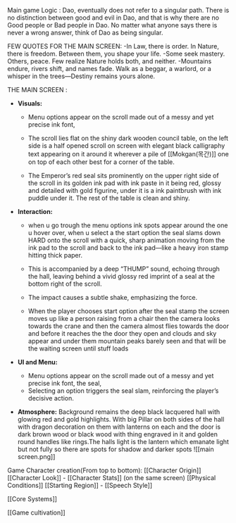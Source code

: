 Main game Logic : Dao, eventually does not refer to a singular path. There is no distinction between good and evil in Dao, and that is why there are no Good people or Bad people in Dao. No matter what anyone says there is never a wrong answer, think of Dao as being singular.
 
FEW QUOTES FOR THE MAIN SCREEN:
-In Law, there is order. In Nature, there is freedom. Between them, you shape your life.
-Some seek mastery. Others, peace. Few realize Nature holds both, and neither.
-Mountains endure, rivers shift, and names fade. Walk as a beggar, a warlord, or a whisper in the trees—Destiny remains yours alone.

THE MAIN SCREEN : 
- **Visuals:**
    - Menu options appear on the scroll made out of a messy and yet precise ink font,
    - The scroll lies flat on the shiny dark wooden council table, on the left side is a half opened scroll on screen with elegant black calligraphy text appearing on it around it wherever a pile of [[Mokgan(목간)]] one on top of each other best for a corner of the table.
    
    - The Emperor’s red seal sits prominently on the upper right side of the scroll in its golden ink pad with ink paste in it being red, glossy and detailed with gold figurine, under it is a ink paintbrush with ink puddle under it. The rest of the table is clean and shiny.
- **Interaction:**
    
    - when u go trough the menu options ink spots appear around the one u hover over, when u select a the start option the seal slams down HARD onto the scroll with a quick, sharp animation moving from the ink pad to the scroll and back to the ink pad—like a heavy iron stamp hitting thick paper.
    
    - This is accompanied by a deep “THUMP” sound, echoing through the hall, leaving behind a vivid glossy red imprint  of a seal at the bottom right of the scroll.
    
    - The impact causes a subtle shake, emphasizing the force.
    
	- When the player chooses start option after the seal stamp the screen moves up like a person raising from a chair then the camera looks towards the crane and then the camera almost flies towards the door and before it reaches the the door they open and clouds and sky appear and under them mountain peaks barely seen and that will be the waiting screen until stuff loads
- **UI and Menu:**
    - Menu options appear on the scroll made out of a messy and yet precise ink font, the seal, 
    - Selecting an option triggers the seal slam, reinforcing the player’s decisive action.
- **Atmosphere:**
 Background remains the deep black lacquered hall with glowing red and gold highlights. With big Pillar on both sides of the hall with dragon decoration on them with lanterns on each and the door is dark brown wood or black wood with thing engraved in it and golden round handles like rings.The halls light is the lantern which emanate light but not fully so there are spots for shadow and darker spots
![[main screen.png]]


Game Character creation(From top to bottom):
[[Character Origin]]
[[Character Look]] - [[Character Stats]] (on the same screen)
[[Physical Conditions]]
[[Starting Region]] - [[Speech Style]]

[[Core Systems]]

[[Game cultivation]] 
